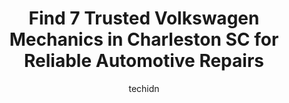 ---
layout: ampstory
image: https://images.unsplash.com/photo-1618156903850-a0277427c567?ixlib=rb-4.0.3&ixid=MnwxMjA3fDB8MHxwaG90by1wYWdlfHx8fGVufDB8fHx8&auto=format&fit=crop&w=640&h=853&q=80
author: techidn
featured: false
description: Experience the excellence of automotive service by visiting the 7 best Volkswagen Mechanic in Charleston SC, USA. With their expertise, attention to detail, and commitment to customer satisf
title: Find 7 Trusted Volkswagen Mechanics in Charleston SC for Reliable Automotive Repairs
cover:
   title: Find 7 Trusted Volkswagen Mechanics in Charleston SC for Reliable Automotive Repairs
   subtitle: Rickpate
   background: https://images.unsplash.com/photo-1618156903850-a0277427c567?ixlib=rb-4.0.3&ixid=MnwxMjA3fDB8MHxwaG90by1wYWdlfHx8fGVufDB8fHx8&auto=format&fit=crop&w=640&h=853&q=80

pages: 
 - layout: thirds
   top: <h1>#1 Ottohaus Of Charleston</h1>
   bottom: "<p>This place sets an industry standard for service and expertise. We have taken our vehicle here to be repaired and serviced multiple times and the results are fantastic ev</p>"
   background: https://www.knot35.com/toplist/wp-content/uploads/2023/06/best-volkswagen-mechanic-1-in-charleston-sc-1685836065.jpeg
   backgroundblur: true
 - layout: thirds
   top: <h1>#2 Charleston Wagen Worx</h1>
   bottom: "<p>1990 Maybank Hwy, Charleston, SC 29412, United States</p>"
   background: https://www.knot35.com/toplist/wp-content/uploads/2023/06/best-volkswagen-mechanic-2-in-charleston-sc-1685836065.png
   cta:
      link: https://www.knot35.com/toplist/find-7-trusted-volkswagen-mechanics-in-charleston-sc-for-reliable-automotive-repairs/
      text: Find 7 Trusted Volkswagen Mechanics in Charleston SC for Reliable Automotive Repairs
 - layout: thirds
   top: <h1>#3 EuroPro of Charleston</h1>
   bottom: "<p>1010 Folly Rd, Charleston, SC 29412, United States</p>"
   background: https://www.knot35.com/toplist/wp-content/uploads/2023/06/best-volkswagen-mechanic-3-in-charleston-sc-1685836066.png
   cta:
      link: https://www.knot35.com/toplist/find-7-trusted-volkswagen-mechanics-in-charleston-sc-for-reliable-automotive-repairs/
      text: Find 7 Trusted Volkswagen Mechanics in Charleston SC for Reliable Automotive Repairs
 - layout: thirds
   top: <h1>#4 Eagle Automotive & Air Conditioning</h1>
   bottom: "<p>830 Dupont Rd, Charleston, SC 29407, United States</p>"
   background: https://images.unsplash.com/photo-1561679660-d00ee1e0dc8e?ixlib=rb-4.0.3&ixid=MnwxMjA3fDB8MHxwaG90by1wYWdlfHx8fGVufDB8fHx8&auto=format&fit=crop&w=640&h=853&q=80
   cta:
      link: https://www.knot35.com/toplist/find-7-trusted-volkswagen-mechanics-in-charleston-sc-for-reliable-automotive-repairs/
      text: Find 7 Trusted Volkswagen Mechanics in Charleston SC for Reliable Automotive Repairs
 - layout: thirds
   top: <h1>#5 Charleston Performance Solutions</h1>
   bottom: "<p>4560 Rivers Ave, North Charleston, SC 29405, United States</p>"
   background: https://images.unsplash.com/photo-1524169358666-79f22534bc6e?ixlib=rb-4.0.3&ixid=MnwxMjA3fDB8MHxwaG90by1wYWdlfHx8fGVufDB8fHx8&auto=format&fit=crop&w=640&h=853&q=80
   cta:
      link: https://www.knot35.com/toplist/find-7-trusted-volkswagen-mechanics-in-charleston-sc-for-reliable-automotive-repairs/
      text: Find 7 Trusted Volkswagen Mechanics in Charleston SC for Reliable Automotive Repairs
 - layout: thirds
   top: <h1>#6 Charleston Auto Repair</h1>
   bottom: "<p>2495 Ashley River Rd, Charleston, SC 29414, United States</p>"
   background: https://images.unsplash.com/photo-1496096265110-f83ad7f96608?ixlib=rb-4.0.3&ixid=MnwxMjA3fDB8MHxwaG90by1wYWdlfHx8fGVufDB8fHx8&auto=format&fit=crop&w=640&h=853&q=80
   cta:
      link: https://www.knot35.com/toplist/find-7-trusted-volkswagen-mechanics-in-charleston-sc-for-reliable-automotive-repairs/
      text: Find 7 Trusted Volkswagen Mechanics in Charleston SC for Reliable Automotive Repairs
 - layout: thirds
   top: <h1>#7 V-Dub Doctors</h1>
   bottom: "<p>2556 Ashley River Rd Building B, Charleston, SC 29414, United States</p>"
   background: https://images.unsplash.com/photo-1531169509526-f8f1fdaa4a67?ixlib=rb-4.0.3&ixid=MnwxMjA3fDB8MHxwaG90by1wYWdlfHx8fGVufDB8fHx8&auto=format&fit=crop&w=640&h=853&q=80
   cta:
      link: https://www.knot35.com/toplist/find-7-trusted-volkswagen-mechanics-in-charleston-sc-for-reliable-automotive-repairs/
      text: Find 7 Trusted Volkswagen Mechanics in Charleston SC for Reliable Automotive Repairs
 - layout: thirds
   middle: Continue reading...
   background: https://images.unsplash.com/photo-1509114397022-ed747cca3f65?ixlib=rb-4.0.3&ixid=MnwxMjA3fDB8MHxwaG90by1wYWdlfHx8fGVufDB8fHx8&auto=format&fit=crop&w=640&h=853&q=80
   cta:
      link: https://www.knot35.com/toplist/find-7-trusted-volkswagen-mechanics-in-charleston-sc-for-reliable-automotive-repairs/
      text: Find 7 Trusted Volkswagen Mechanics in Charleston SC for Reliable Automotive Repairs
      
---